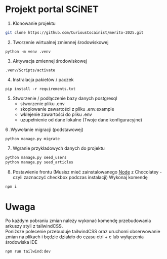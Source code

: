 # Projekt portal SCiNET  
1. Klonowanie projektu

```sh
git clone https://github.com/CuriousCocainist/merito-2025.git
```

2. Tworzenie wirtualnej zmiennej środowiskowej
```shell
python -m venv .venv
```

3. Aktywacja zmiennej środowiskowej
```shell
.venv/Scripts/activate
```

4. Instralacja pakietów / paczek
```shell
pip install -r requirements.txt
```
5. Stworzenie / podłączenie bazy danych postgresql
   - stworzenie pliku .env
   - skopiowanie zawartości z pliku .env.example
   - wklejenie zawartości do pliku .env
   - uzupełnienie od dane lokalne (Twoje dane konfiguracyjne)

6 .Wywołanie migracji (podstawowej)
```shell
python manage.py migrate
```

7. Wgranie przykładowych danych do projektu
```sh
python manage.py seed_users
python manage.py seed_articles
```

8. Postawienie frontu (Musisz mieć zainstalowanego  [Node](https://nodejs.org/en) z Chocolatey - czyli zaznaczyć checkbox podczas instalacji)
Wykonaj komendę 
```sh
npm i
```


# Uwaga   
Po każdym pobraniu zmian należy wykonać komendę przebudowania arkuszy styli z tailwindCSS.   
Poniższe polecenie przebuduje tailwindCSS oraz uruchomi obserwowanie zmian na plikach i będzie działało do czasu ctrl + c lub wyłączenia środowiska IDE

```sh
npm run tailwind:dev
```